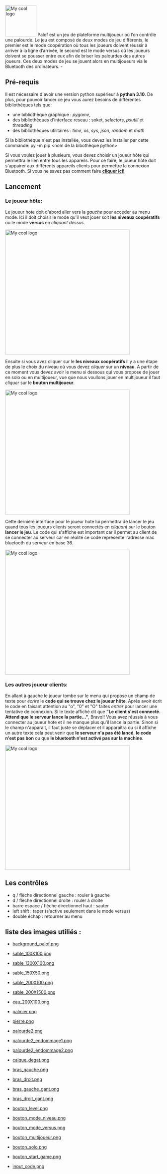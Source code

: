 <img src="https://user-images.githubusercontent.com/86235354/235141848-fd58dc04-27b8-4409-95d7-c04cdf88341c.png" alt="My cool logo" width="100"/>
Palof est un jeu de plateforme multijoueur où l’on contrôle une palourde. Le jeu est composé de deux modes de jeu différents, le premier est le mode coopération où tous les joueurs doivent réussir à arriver à la ligne d’arrivée, le second est le mode versus où les joueurs doivent se pousser entre eux afin de briser les palourdes des autres joueurs. Ces deux modes de jeu se jouent alors en multijoueurs via le Bluetooth des ordinateurs.
-

## Pré-requis
Il est nécessaire d'avoir une version python supèrieur à **python 3.10**. De plus, pour pouvoir lancer ce jeu vous aurez besoins de différentes bibliothèques tels que:
- une bibliothèque graphique : *pygame*, 
- des bibliothèques d'interface reseau : soket, *selectors*, *psutill* et *threading*
- des bibliothèques utilitaires : *time*, *os*, *sys*, *json*, *random* et *math*

Si la bibliothèque n'est pas installée, vous devez les installer par cette commande:
py -m pip <nom de la bibothèque python>

Si vous voulez jouer à plusieurs, vous devez choisir un joueur hôte qui permettra le lien entre tous les appareils. Pour ce faire, le joueur hôte doit s'appairer aux différents appareils clients pour permettre la connexion Bluetooth. Si vous ne savez pas comment faire **[cliquer ici!](https://support.microsoft.com/fr-fr/windows/coupler-un-p%C3%A9riph%C3%A9rique-bluetooth-dans-windows-2be7b51f-6ae9-b757-a3b9-95ee40c3e242)**

## Lancement

### Le joueur hôte:
Le joueur hote doit d'abord aller vers la *gauche* pour accéder au menu mode. Ici il doit choisir le mode qu'il veut jouer soit **les niveaux coopératifs** ou le mode **versus** en *cliquant dessus*.

<img src="https://user-images.githubusercontent.com/86235354/235151493-e0b61485-ea4a-4d1e-9ab8-26c16741b686.png" alt="My cool logo" width="400"/>

Ensuite si vous avez cliquer sur le **les niveaux coopératifs** il y a une étape de plus le choix du niveau où vous devez *cliquer* sur un **niveau**. A partir de ce moment vous devez avoir le menu si dessous qui vous propose de jouer en solo ou en multijoueur, vue que nous voullons jouer en multijoueur il faut *cliquer* sur le **bouton multijoueur**.

<img src="https://user-images.githubusercontent.com/86235354/235151566-5ea5451a-7ddf-4f5b-80d2-5e269c6df150.png" alt="My cool logo" width="400"/>

Cette dernière interface pour le joueur hote lui permettra de lancer le jeu quand tous les joueurs clients seront connectés en *cliquant* sur le bouton **lancer le jeu**. Le code qui s'affiche est important car il permet au client de se connecter au serveur car en réalité ce code représente l'adresse mac bluetooth du serveur en base 36.

<img src="https://user-images.githubusercontent.com/86235354/235151674-fc62c70c-dfed-42e2-a60f-6a6bb5d24f4a.png" alt="My cool logo" width="400"/>

### Les autres joueur clients:
En allant à gauche le joueur tombe sur le menu qui propose un champ de texte pour *écrire* le **code qui se trouve chez le joueur hôte**. Après avoir écrit le code en faisant attention au "o", "0" et "O" faites *entrer* pour lancer une tentative de connexion. Si le texte affiché dit que **"Le client s'est connecté. Attend que le serveur lance la partie..."**,  Bravo!! Vous avez réussis à vous connecter au joueur hote et il ne manque plus qu'il lance la partie. Sinon si le champ n'apparait, il faut juste se déplacer et il apparaitra ou si il affiche un autre texte cela peut venir que **le serveur n'a pas été lancé**, **le code n'est pas bon** ou que **le bluetooth n'est activé pas sur la machine**.

<img src="https://user-images.githubusercontent.com/86235354/235150065-ce04bc3a-bb9a-4ba3-98c3-73d018c3242d.png" alt="My cool logo" width="400"/>

## Les contrôles

- q / flèche directionnel gauche : rouler à gauche
- d / flèche directionnel droite : rouler à droite
- barre espace / flèche directionnel haut : sauter
- left shift : taper (s'active seulement dans le mode versus)
- double échap : retourner au menu

## liste des images utiliés :
- [background_palof.png](./source/Assets/Background/background_palof.png)

- [sable_100X100.png](./source/Assets/Structures/sable_100X100.png)
- [sable_1300X100.png](./source/Assets/Structures/sable_1300X100.png)
- [sable_150X50.png](./source/Assets/Structures/sable_150X50.png)
- [sable_200X100.png](./source/Assets/Structures/sable_200X100.png)
- [sable_200X1500.png](./source/Assets/Structures/sable_200X1500.png)
- [eau_200X100.png](./source/Assets/Structures/eau_200X100.png)
- [palmier.png](./source/Assets/Structures/palmier.png)
- [pierre.png](./source/Assets/Structures/pierre.png)

- [palourde2.png](./source/Assets/Entity/Player/palourde2.png)
- [palourde2_endommage1.png](./source/Assets/Entity/Player/palourde2_endommage1.png)
- [palourde2_endommage2.png](./source/Assets/Entity/Player/palourde2_endommage2.png)
- [calque_degat.png](./source/Assets/Entity/Player/calque_degat.png)
- [bras_gauche.png](./source/Assets/Entity/Player/bras_gauche.png)
- [bras_droit.png](./source/Assets/Entity/Player/bras_droit.png)
- [bras_gauche_gant.png](./source/Assets/Entity/Player/bras_gauche_gant.png)
- [bras_droit_gant.png](./source/Assets/Entity/Player/bras_droit_gant.png)

- [bouton_level.png](./source/Assets/Button/bouton_level.png)
- [bouton_mode_niveau.png](./source/Assets/Button/bouton_mode_niveau.png)
- [bouton_mode_versus.png](./source/Assets/Button/bouton_mode_versus.png)
- [bouton_multijoueur.png](./source/Assets/Button/bouton_multijoueur.png)
- [bouton_solo.png](./source/Assets/Button/bouton_solo.png)
- [bouton_start_game.png](./source/Assets/Button/bouton_start_game.png)
- [input_code.png](./source/Assets/Button/input_code.png)
